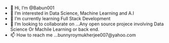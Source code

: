 - 👋 Hi, I’m @Babun001
- 👀 I’m interested in Data Science, Machine Learning and A.I
- 🌱 I’m currently learning Full Stack Development
- 💞️ I’m looking to collaborate on ...Any open source projece involving Data Science Or Machile Learning or back end.
- 📫 How to reach me ...bunnyroymukherjee007@​yahoo.com

<!---
Babun001/Babun001 is a ✨ special ✨ repository because its `README.md` (this file) appears on your GitHub profile.
You can click the Preview link to take a look at your changes.
--->

